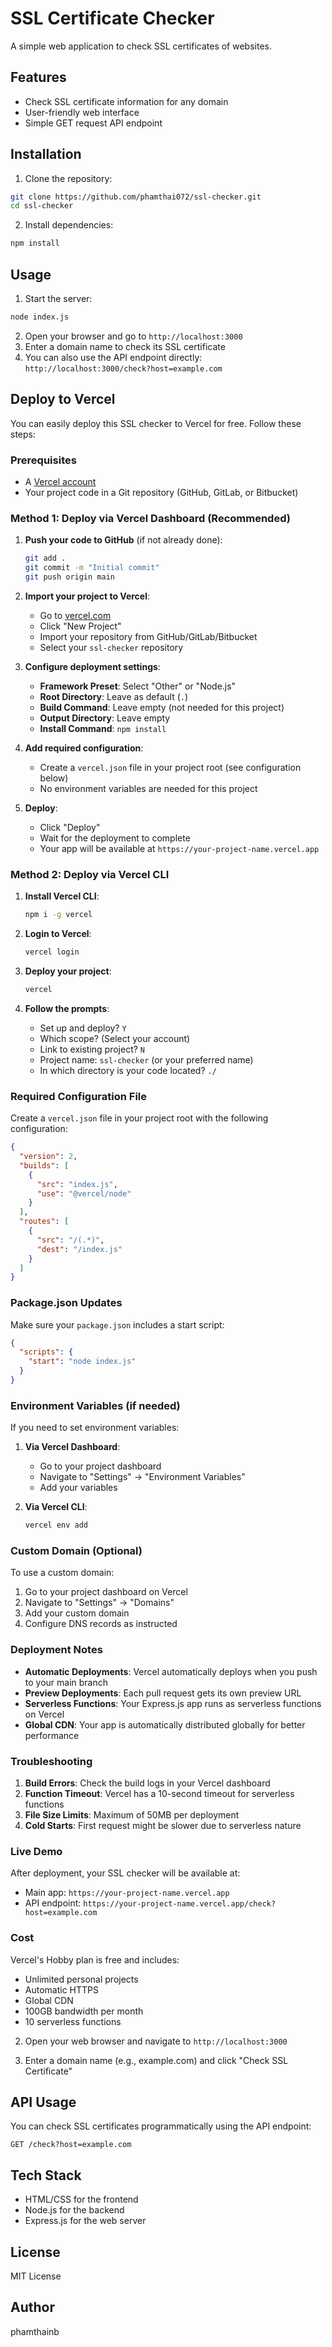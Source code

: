 # SSL Certificate Checker

A simple web application to check SSL certificates of websites.

## Features

- Check SSL certificate information for any domain
- User-friendly web interface
- Simple GET request API endpoint

## Installation

1. Clone the repository:
```bash
git clone https://github.com/phamthai072/ssl-checker.git
cd ssl-checker
```

2. Install dependencies:
```bash
npm install
```

## Usage

1. Start the server:
```bash
node index.js
```

2. Open your browser and go to `http://localhost:3000`
3. Enter a domain name to check its SSL certificate
4. You can also use the API endpoint directly: `http://localhost:3000/check?host=example.com`

## Deploy to Vercel

You can easily deploy this SSL checker to Vercel for free. Follow these steps:

### Prerequisites

- A [Vercel account](https://vercel.com/signup)
- Your project code in a Git repository (GitHub, GitLab, or Bitbucket)

### Method 1: Deploy via Vercel Dashboard (Recommended)

1. **Push your code to GitHub** (if not already done):
   ```bash
   git add .
   git commit -m "Initial commit"
   git push origin main
   ```

2. **Import your project to Vercel**:
   - Go to [vercel.com](https://vercel.com)
   - Click "New Project"
   - Import your repository from GitHub/GitLab/Bitbucket
   - Select your `ssl-checker` repository

3. **Configure deployment settings**:
   - **Framework Preset**: Select "Other" or "Node.js"
   - **Root Directory**: Leave as default (`.`)
   - **Build Command**: Leave empty (not needed for this project)
   - **Output Directory**: Leave empty
   - **Install Command**: `npm install`

4. **Add required configuration**:
   - Create a `vercel.json` file in your project root (see configuration below)
   - No environment variables are needed for this project

5. **Deploy**:
   - Click "Deploy"
   - Wait for the deployment to complete
   - Your app will be available at `https://your-project-name.vercel.app`

### Method 2: Deploy via Vercel CLI

1. **Install Vercel CLI**:
   ```bash
   npm i -g vercel
   ```

2. **Login to Vercel**:
   ```bash
   vercel login
   ```

3. **Deploy your project**:
   ```bash
   vercel
   ```

4. **Follow the prompts**:
   - Set up and deploy? `Y`
   - Which scope? (Select your account)
   - Link to existing project? `N`
   - Project name: `ssl-checker` (or your preferred name)
   - In which directory is your code located? `./`

### Required Configuration File

Create a `vercel.json` file in your project root with the following configuration:

```json
{
  "version": 2,
  "builds": [
    {
      "src": "index.js",
      "use": "@vercel/node"
    }
  ],
  "routes": [
    {
      "src": "/(.*)",
      "dest": "/index.js"
    }
  ]
}
```

### Package.json Updates

Make sure your `package.json` includes a start script:

```json
{
  "scripts": {
    "start": "node index.js"
  }
}
```

### Environment Variables (if needed)

If you need to set environment variables:

1. **Via Vercel Dashboard**:
   - Go to your project dashboard
   - Navigate to "Settings" → "Environment Variables"
   - Add your variables

2. **Via Vercel CLI**:
   ```bash
   vercel env add
   ```

### Custom Domain (Optional)

To use a custom domain:

1. Go to your project dashboard on Vercel
2. Navigate to "Settings" → "Domains"
3. Add your custom domain
4. Configure DNS records as instructed

### Deployment Notes

- **Automatic Deployments**: Vercel automatically deploys when you push to your main branch
- **Preview Deployments**: Each pull request gets its own preview URL
- **Serverless Functions**: Your Express.js app runs as serverless functions on Vercel
- **Global CDN**: Your app is automatically distributed globally for better performance

### Troubleshooting

1. **Build Errors**: Check the build logs in your Vercel dashboard
2. **Function Timeout**: Vercel has a 10-second timeout for serverless functions
3. **File Size Limits**: Maximum of 50MB per deployment
4. **Cold Starts**: First request might be slower due to serverless nature

### Live Demo

After deployment, your SSL checker will be available at:
- Main app: `https://your-project-name.vercel.app`
- API endpoint: `https://your-project-name.vercel.app/check?host=example.com`

### Cost

Vercel's Hobby plan is free and includes:
- Unlimited personal projects
- Automatic HTTPS
- Global CDN
- 100GB bandwidth per month
- 10 serverless functions

2. Open your web browser and navigate to `http://localhost:3000`

3. Enter a domain name (e.g., example.com) and click "Check SSL Certificate"

## API Usage

You can check SSL certificates programmatically using the API endpoint:

```
GET /check?host=example.com
```

## Tech Stack

- HTML/CSS for the frontend
- Node.js for the backend
- Express.js for the web server

## License

MIT License

## Author

phamthainb